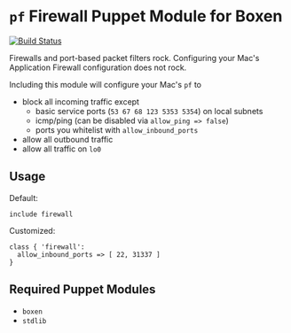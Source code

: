 # `pf` Firewall Puppet Module for Boxen

[![Build Status](https://travis-ci.org/nonrational/puppet-firewall.svg)](https://travis-ci.org/nonrational/puppet-firewall)

Firewalls and port-based packet filters rock. Configuring your Mac's Application Firewall configuration does not rock.

Including this module will configure your Mac's `pf` to

- block all incoming traffic except
    - basic service ports (`53 67 68 123 5353 5354`) on local subnets
    - icmp/ping (can be disabled via `allow_ping => false`)
    - ports you whitelist with `allow_inbound_ports`
- allow all outbound traffic
- allow all traffic on `lo0`

## Usage

Default:
```puppet
include firewall
```

Customized:
```puppet
class { 'firewall':
  allow_inbound_ports => [ 22, 31337 ]
}
```

## Required Puppet Modules

* `boxen`
* `stdlib`
